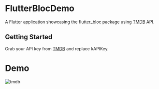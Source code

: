 # FlutterBlocDemo

A Flutter application showcasing the flutter_bloc package using [TMDB](https://www.themoviedb.org/) API.

## Getting Started

Grab your API key from [TMDB](https://www.themoviedb.org/) and replace kAPIKey.

# Demo

![tmdb](https://user-images.githubusercontent.com/6905075/174432150-917a4ea8-af75-4ff5-a596-9d16be1d1d7f.gif)
